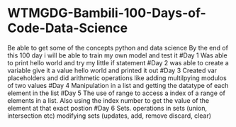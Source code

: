 # WTMGDG-Bambili-100-Days-of-Code-Data-Science
Be able to get some of the concepts python and data science
By the end of this 100 day i will be able to train my own model and test it
#Day 1
Was able to print hello world and try my little if statement
#Day 2
was able to create a variable give it a value hello world and printed it out
#Day 3
Created var placeholders and did arithmetic operations like adding multilpying modulos of two values
#Day 4
Manipulation in a list and getting the datatype of each element in the list
#Day 5 
The use of range to access a index of a range of elements in a list. Also using the index number to get the value of the element at that exact postion
#Day 6 
Sets. operations in sets (union, intersection etc) modifying sets (updates, add, remove discard, clear)
